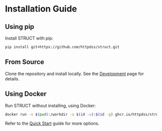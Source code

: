 # Installation Guide

## Using pip

Install STRUCT with pip:

```sh
pip install git+https://github.com/httpdss/struct.git
```

## From Source

Clone the repository and install locally. See the [Development](development.md) page for details.

## Using Docker

Run STRUCT without installing, using Docker:

```sh
docker run -v $(pwd):/workdir -u $(id -u):$(id -g) ghcr.io/httpdss/struct:main generate /workdir/example/structure.yaml /workdir/example_output
```

Refer to the [Quick Start](quickstart.md) guide for more options.
